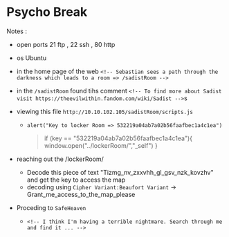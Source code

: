 # Psycho Break

Notes :

- open ports 21 ftp , 22 ssh , 80 http
- os Ubuntu
- in the home page of the web  `<!-- Sebastian sees a path through the darkness which leads to a room => /sadistRoom -->`
- in  the `/sadistRoom` found tihs comment `<!-- To find more about Sadist visit https://theevilwithin.fandom.com/wiki/Sadist -->`s
- viewing this file `http://10.10.102.105/sadistRoom/scripts.js`

  - `alert("Key to locker Room => 532219a04ab7a02b56faafbec1a4c1ea")`

    > if (key == "532219a04ab7a02b56faafbec1a4c1ea"){
    > window.open("../lockerRoom/","_self")
    > }
- reaching out the /lockerRoom/
  - Decode this piece of text "Tizmg_nv_zxxvhh_gl_gsv_nzk_kovzhv" and get the key to access the map
  - decoding using `Cipher Variant:Beaufort Variant` -> Grant_me_access_to_the_map_please

- Proceding to `SafeHeaven`
  - `<!-- I think I'm having a terrible nightmare. Search through me and find it ... -->`
